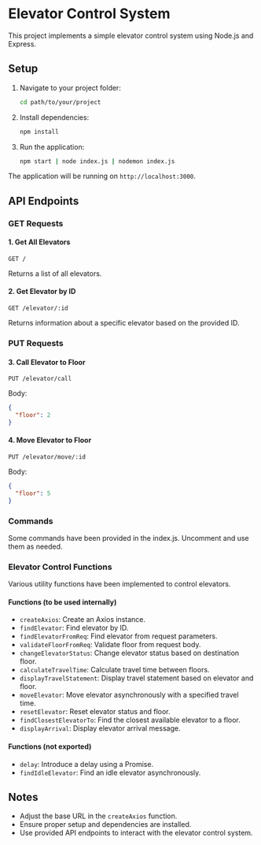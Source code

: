 # Elevator Control System

This project implements a simple elevator control system using Node.js and Express.

## Setup

1. Navigate to your project folder:
   ```bash
   cd path/to/your/project
   ```

2. Install dependencies:
   ```bash
   npm install
   ```

3. Run the application:
   ```bash
   npm start | node index.js | nodemon index.js
   ```

The application will be running on `http://localhost:3000`.

## API Endpoints

### GET Requests

#### 1. Get All Elevators
```http
GET /
```
Returns a list of all elevators.

#### 2. Get Elevator by ID
```http
GET /elevator/:id
```
Returns information about a specific elevator based on the provided ID.

### PUT Requests

#### 3. Call Elevator to Floor
```http
PUT /elevator/call
```

Body:
```json
{
  "floor": 2
}
```

#### 4. Move Elevator to Floor
```http
PUT /elevator/move/:id
```

Body:
```json
{
  "floor": 5
}
```

### Commands

Some commands have been provided in the index.js. Uncomment and use them as needed.

### Elevator Control Functions

Various utility functions have been implemented to control elevators.

#### Functions (to be used internally)

- `createAxios`: Create an Axios instance.
- `findElevator`: Find elevator by ID.
- `findElevatorFromReq`: Find elevator from request parameters.
- `validateFloorFromReq`: Validate floor from request body.
- `changeElevatorStatus`: Change elevator status based on destination floor.
- `calculateTravelTime`: Calculate travel time between floors.
- `displayTravelStatement`: Display travel statement based on elevator and floor.
- `moveElevator`: Move elevator asynchronously with a specified travel time.
- `resetElevator`: Reset elevator status and floor.
- `findClosestElevatorTo`: Find the closest available elevator to a floor.
- `displayArrival`: Display elevator arrival message.

#### Functions (not exported)

- `delay`: Introduce a delay using a Promise.
- `findIdleElevator`: Find an idle elevator asynchronously.

## Notes

- Adjust the base URL in the `createAxios` function.
- Ensure proper setup and dependencies are installed.
- Use provided API endpoints to interact with the elevator control system.
```